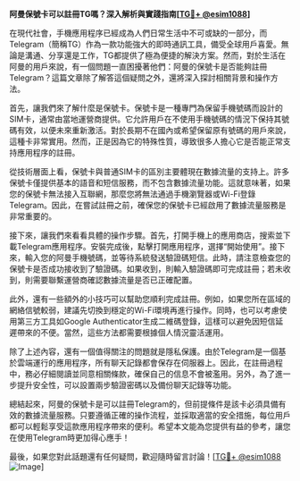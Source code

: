 **阿曼保號卡可以註冊TG嗎？深入解析與實踐指南[[TG💪+ @esim1088](https://t.me/s/esim1088)]**

在現代社會，手機應用程序已經成為人們日常生活中不可或缺的一部分，而Telegram（簡稱TG）作為一款功能強大的即時通訊工具，備受全球用戶喜愛。無論是溝通、分享還是工作，TG都提供了極為便捷的解決方案。然而，對於生活在阿曼的用戶來說，有一個問題一直困擾著他們：阿曼的保號卡是否能夠註冊Telegram？這篇文章除了解答這個疑問之外，還將深入探討相關背景和操作方法。

首先，讓我們來了解什麼是保號卡。保號卡是一種專門為保留手機號碼而設計的SIM卡，通常由當地運營商提供。它允許用戶在不使用手機號碼的情況下保持其號碼有效，以便未來重新激活。對於長期不在國內或希望保留原有號碼的用戶來說，這種卡非常實用。然而，正是因為它的特殊性質，導致很多人擔心它是否能正常支持應用程序的註冊。

從技術層面上看，保號卡與普通SIM卡的區別主要體現在數據流量的支持上。許多保號卡僅提供基本的語音和短信服務，而不包含數據流量功能。這就意味著，如果您的保號卡無法接入互聯網，那麼您將無法通過手機瀏覽器或Wi-Fi登錄Telegram。因此，在嘗試註冊之前，確保您的保號卡已經啟用了數據流量服務是非常重要的。

接下來，讓我們來看看具體的操作步驟。首先，打開手機上的應用商店，搜索並下載Telegram應用程序。安裝完成後，點擊打開應用程序，選擇“開始使用”。接下來，輸入您的阿曼手機號碼，並等待系統發送驗證碼短信。此時，請注意檢查您的保號卡是否成功接收到了驗證碼。如果收到，則輸入驗證碼即可完成註冊；若未收到，則需要聯繫運營商確認數據流量是否已正確配置。

此外，還有一些額外的小技巧可以幫助您順利完成註冊。例如，如果您所在區域的網絡信號較弱，建議先切換到穩定的Wi-Fi環境再進行操作。同時，也可以考慮使用第三方工具如Google Authenticator生成二維碼登錄，這樣可以避免因短信延遲帶來的不便。當然，這些方法都需要根據個人情況靈活運用。

除了上述內容，還有一個值得關注的問題就是隱私保護。由於Telegram是一個基於雲端運行的應用程序，所有聊天記錄都會保存在伺服器上。因此，在註冊過程中，務必仔細閱讀並同意相關條款，確保自己的信息不會被濫用。另外，為了進一步提升安全性，可以設置兩步驗證密碼以及備份聊天記錄等功能。

總結起來，阿曼的保號卡是可以註冊Telegram的，但前提條件是該卡必須具備有效的數據流量服務。只要遵循正確的操作流程，並採取適當的安全措施，每位用戶都可以輕鬆享受這款應用程序帶來的便利。希望本文能為您提供有益的參考，讓您在使用Telegram時更加得心應手！

最後，如果您對此話題還有任何疑問，歡迎隨時留言討論！[[TG💪+ @esim1088](https://t.me/s/esim1088) ![Image](https://i.postimg.cc/4NQfJmqS/Snipaste-2025-05-13-00-14-12.png)]